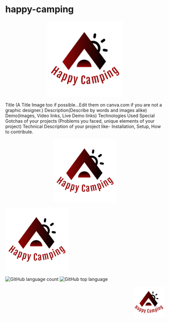 # happy-camping
<p align="center">
  <img width="240" height="240" src="client/public/logo2.png">
</p>

Title (A Title Image too if possible…Edit them on canva.com if you are not a graphic designer.)
Description(Describe by words and images alike)
Demo(Images, Video links, Live Demo links)
Technologies Used
Special Gotchas of your projects (Problems you faced, unique elements of your project)
Technical Description of your project like- Installation, Setup, How to contribute.


<span style="display:block;text-align:center">![alt text](client/public/logo2.png)</span>

![alt text](client/public/logo2.png)

![GitHub language count](https://img.shields.io/github/languages/count/DavidHuerta11/happy-camping?style=flat-square)
![GitHub top language](https://img.shields.io/github/languages/top/DavidHuerta11/happy-camping?color=yellow&logo=javascript&style=flat-square)

<img align="right" width="100" height="100" src="client/public/logo2.png">
